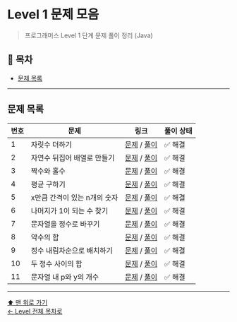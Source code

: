 # Level 1 문제 모음

> 프로그래머스 Level 1 단계 문제 풀이 정리 (Java)

## 📌 목차
- [문제 목록](#문제-목록)

---

## 문제 목록

| 번호 | 문제                | 링크                                                                                                      | 풀이 상태 |
|----|-------------------|---------------------------------------------------------------------------------------------------------|----------|
| 1  | 자릿수 더하기           | [문제](https://school.programmers.co.kr/learn/courses/30/lessons/12931) / [풀이](./자릿수더하기/README.md)        | ✅ 해결 |
| 2  | 자연수 뒤집어 배열로 만들기   | [문제](https://school.programmers.co.kr/learn/courses/30/lessons/12932) / [풀이](./자연수뒤집어배열로만들기/README.md)  | ✅ 해결 |
| 3  | 짝수와 홀수            | [문제](https://school.programmers.co.kr/learn/courses/30/lessons/12937) / [풀이](./짝수와홀수/README.md)         | ✅ 해결 |
| 4  | 평균 구하기            | [문제](https://school.programmers.co.kr/learn/courses/30/lessons/12944) / [풀이](./평균구하기/README.md)         | ✅ 해결 |
| 5  | x만큼 간격이 있는 n개의 숫자 | [문제](https://school.programmers.co.kr/learn/courses/30/lessons/12954) / [풀이](./x만큼간격이있는n개의숫자/README.md) | ✅ 해결 |
| 6  | 나머지가 1이 되는 수 찾기   | [문제](https://school.programmers.co.kr/learn/courses/30/lessons/87389) / [풀이](./나머지가1이되는수찾기/README.md)   | ✅ 해결 |
| 7  | 문자열을 정수로 바꾸기      | [문제](https://school.programmers.co.kr/learn/courses/30/lessons/12925) / [풀이](./문자열을정수로바꾸기/README.md)    | ✅ 해결 |
| 8  | 약수의 합             | [문제](https://school.programmers.co.kr/learn/courses/30/lessons/12928) / [풀이](./약수의합/README.md)          | ✅ 해결 |
| 9  | 정수 내림차순으로 배치하기    | [문제](https://school.programmers.co.kr/learn/courses/30/lessons/12933) / [풀이](./정수내림차순으로배치하기/README.md)  | ✅ 해결 |
| 10 | 두 정수 사이의 합        | [문제](https://school.programmers.co.kr/learn/courses/30/lessons/12912) / [풀이](./두정수사이의합/README.md)       | ✅ 해결 |
| 11 | 문자열 내 p와 y의 개수    | [문제](https://school.programmers.co.kr/learn/courses/30/lessons/12916) / [풀이](./문자열내p와y의개수/README.md)    | ✅ 해결 |

---

[⬆ 맨 위로 가기](#level-1-문제-모음)  
[← Level 전체 목차로](../README.md)